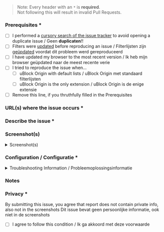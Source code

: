 <!-- Replace the bracketed [...] placeholders with your own information. -->
 > Note: Every header with an `*` is **required**. <br>
 > Not following this will result in invalid Pull Requests.
### Prerequisites *
<!-- Check the appropriate boxes before you submit your issue -->
- [ ] I performed a [cursory search of the issue tracker](https://github.com/BPower/AdBlockFilters/issues) to avoid opening a duplicate issue / Geen **duplicaten**!!
- [ ] Filters were [updated](https://github.com/gorhill/uBlock/wiki/Dashboard:-Filter-lists#purge-all-caches) before reproducing an issue / Filterlijsten zijn [geüpdated](https://github.com/gorhill/uBlock/wiki/Dashboard:-Filter-lists#update-now) voordat dit probleem werd gereproduceerd
- [ ] I have updated my browser to the most recent version / Ik heb mijn browser geüpdated naar de meest recente verie
- [ ] I tried to reproduce the issue when...
    - [ ] uBlock Origin with default lists / uBlock Origin met standaard filterlijsten
    - [ ] uBlock Origin is the only extension / uBlock Origin is de enige extensie
- [ ] Remove this line, if you thruthfully filled in the Prerequisites

### URL(s) where the issue occurs *
<!-- At least one URL for a web page where the clearly described issue occurs is **mandatory**. The backticks (`) surrounding the URLs is important, it prevents the URL from being clickable. Warn with "NSFW" where applicable.
Geef de link van de website waar het probleem zich voordoet. -->

### Describe the issue *
<!-- Be as clear as possible: nobody can read mind, and nobody is looking at your issue over your shoulder. -->
<!-- Wees zo duidelijk mogelijk: niemand kan je gedachten lezen en niemand kijkt over je schouder mee. -->

### Screenshot(s)
<!-- Screenshot(s) for difficult to describe visual issues are **mandatory**. Post links instead of **Inline Images** for Screenshots containing **Adult material**. -->
<!-- Is het **Volwassen materiaal** post dan linkjes in plaats van **Inline Images**. -->
<details><summary> Screenshot(s) </summary>

<!-- [Put here your screenshots / Zet hier uw screenshots neer] -->
</details> 

### Configuration / Configuratie *
<!-- List all the changes you've made to uBO's default settings here, by copying the information given by uBO's Dashboard under `Support`, `Troubleshooting Information` -->
<!-- Geef hier een lijst van alle wijzigingen die u heeft aangebracht in de standaardinstellingen van uBO, door de informatie te kopiëren die door uBO's Dashboard is gegeven onder `Ondersteuning`, `Probleemoplossingsinformatie` -->
<details><summary>Troubleshooting Information / Probleemoplossingsinformatie</summary>
      
```yaml
<!-- [Put the copied text here, by replacing this line / Zet hier de gekopieerde tekst neer, door deze regel te overschrijven] -->
```
</details>

### Notes
<!-- Please investigate the issues you report -- this prevents burdening other volunteers. This is especially true for issues arising from settings which are very different from default ones. -->
<!-- [Write here the result of whatever investigation work you have done Schrijf hier het resultaat van het onderzoekswerk dat je hebt gedaan] -->

### Privacy *
By submitting this issue, you agree that report does not contain private info, also not in the screenshots
Dit issue bevat geen persoonlijke informatie, ook niet in de screenshots
- [ ] I agree to follow this condition / Ik ga akkoord met deze voorwaarde

